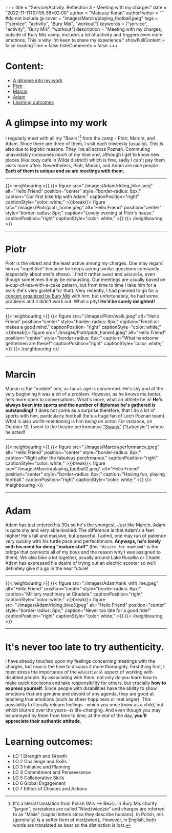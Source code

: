 +++
title = "Service/Activity. Reflection 3 - Meeting with my charges"
date = "2022-11-11T07:55:36+02:00"
author = "Mateusz Konat"
authorTwitter = "" #do not include @
cover = "images/Marcin/playing_football.jpeg"
tags = ["service", "activity", "Bury Miś", "workout"]
keywords = ["service", "activity", "Bury Miś", "workout"]
description = "Meeting with my charges, outside of Bury Miś camp, includes a lot of activity and triggers even more emotions. This is why I'm keen to share my experience."
showFullContent = false
readingTime = false
hideComments = false
+++

# Content:
- [A glimpse into my work](#a-glimpse-into-my-work)
- [Piotr](#piotr)
- [Marcin](#marcin)
- [Adam](#adam)
- [Learning outcomes](#learning-outcomes)

# A glimpse into my work
I regularly meet with all my "Bears"[^1] from the camp - Piotr, Marcin, and Adam. Since there are three of them, I visit each triweekly (usually). This is also due to logistic reasons. They live all across Poznań. Commuting unavoidably consumes much of my time and, although I get to know new places (like cozy café in Wilda district!) which is fine, sadly I can't pay them visits more often. Nevertheless, Piotr, Marcin, and Adam are nice people. **Each of them is unique and so are meetings with them.**

***
{{< neighbouring >}}
{{< figure src="./images/Adam/riding_bike.jpeg" alt="Hello Friend" position="center" style="border-radius: 8px;" caption="Our first bike trip with Adam." captionPosition="right" captionStyle="color: white;" >}}break{{< figure src="./images/Piotr/piotr_home.jpeg" alt="Hello Friend" position="center" style="border-radius: 8px;" caption="Lovely evening at Piotr's house." captionPosition="right" captionStyle="color: white;" >}}
{{< /neighbouring >}}
***

# Piotr
Piotr is the oldest and the least active among my charges. One may regard him as "repetitive" because he keeps asking similar questions constantly (especially about one's shoes). I find it rather `sweat` and `adorable`, even though sometimes it may be exhausting. Our meetings are usually based on a-cup-of-tea-with-a-cake pattern, but from time to time I take him for a walk (he's very grateful for that). Very recently, I had planned to go for a [concert organized by Bury Miś](https://www.facebook.com/events/753573089049479?active_tab=about) with him, but unfortunately, he had some problems and it didn't work out. What a pity! **He'd be surely delighted!**

***
{{< neighbouring >}}
{{< figure src="./images/Piotr/walk.jpeg" alt="Hello Friend" position="center" style="border-radius: 8px;" caption="Fresh air makes a good mind." captionPosition="right" captionStyle="color: white;" >}}break{{< figure src="./images/Piotr/piotr_home4.jpeg" alt="Hello Friend" position="center" style="border-radius: 8px;" caption="What handsome gentelmen are these!" captionPosition="right" captionStyle="color: white;" >}}
{{< /neighbouring >}}
***

# Marcin
Marcin is the "middle" one, as far as age is concerned. He's shy and at the very beginning it was a bit of a problem. However, as he knows me better, he's more open to conversations. What's more, what an athlete he is! **He's always been into sports and the number of diplomas he's gathered is outstanding!** It does not come as a surprise therefore, that I do a lot of sports with him, particularly football (he's a huge fan of Lech Poznań team). What is also worth-mentioning is him _being an actor_. For instance, on October 10, I went to the theatre performance ["Swans"](https://opera.poznan.pl/pl/labedzie) ("Łabędzie") where he acted!

***
{{< neighbouring >}}
{{< figure src="./images/Marcin/performance.jpeg" alt="Hello Friend" position="center" style="border-radius: 8px;" caption="Right after the fabulous perofrmance." captionPosition="right" captionStyle="color: white;" >}}break{{< figure src="./images/Marcin/playing_football2.jpeg" alt="Hello Friend" position="center" style="border-radius: 8px;" caption="Having fun, playing football." captionPosition="right" captionStyle="color: white;" >}}
{{< /neighbouring >}}
***

# Adam
Adam has just entered his 30s so he's the youngest. Just like Marcin, Adam is quite shy and very able-bodied. The difference is that Adam's a feet higher! He's tall and massive, but peaceful. I admit, one may run of patience very quickly with his turtle pace and perfectionism. **Anyways, he's lovely with his need for doing "mature stuff"** (this `"desire for manhood"` is the bridge that connects all of my boys and the reason why I was assigned to them). We also bike a lot together, usually around Lake Rusałka or Citadel. Adam has expressed his desire of trying out an electric scooter so we'll definitely give it a go in the near future!

***
{{< neighbouring >}}
{{< figure src="./images/Adam/tank_with_me.jpeg" alt="Hello Friend" position="center" style="border-radius: 8px;" caption="Military machinery at Citadela." captionPosition="right" captionStyle="color: white;" >}}break{{< figure src="./images/Adam/riding_bike3.jpeg" alt="Hello Friend" position="center" style="border-radius: 8px;" caption="Never too late for a good ride!" captionPosition="right" captionStyle="color: white;" >}}
{{< /neighbouring >}}
***

# It's never too late to try authenticity.
I have already touched upon my feelings concerning meetings with the charges, but now is the time to discuss it more thoroughly. First thing first, I must stress the importance of the `educational` aspect of working with disabled people. By associating with them, not only do you learn how to make quick decisions and take responsibility for others, but crucially **how to express yourself**. Since people with disabilities have the ability to show emotions that are genuine and devoid of any agenda, they are good at teaching true emotions (such as sheer happiness or real anger). This possibility to literally relearn feelings--which you once knew as a child, but which blurred over the years--is life-changing. And even though you may be annoyed by them from time to time, at the end of the day, **you'll appreciate their authentic attitude**.

# Learning outcomes:
- LO 1 Strength and Growth
- LO 2 Challenge and Skills
- LO 3 Initiative and Planning
- LO 4 Commitment and Perseverance
- LO 5 Collaborative Skills
- LO 6 Global Engagement
- LO 7 Ethics of Choices and Actions

[^1]: It's a literal translation from Polish (Miś --> Bear). In Bury Miś charity "jargon", caretakers are called "Niedźwiedzie" and charges are referred to as "Misie" (capital letters since they describe humans). In Polish, miś (generally) is a softer form of niedźwiedź. However, in English, both words are translated as bear so the distinction is lost.
